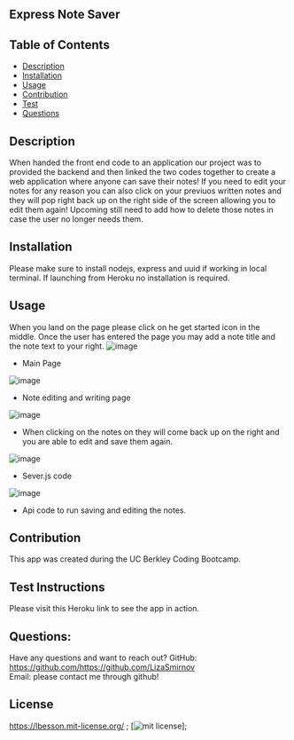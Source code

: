 ## Express Note Saver

## Table of Contents
* [Description](#description)
* [Installation](#installation)
* [Usage](#usage)
* [Contribution](#contribution)
* [Test](#test)
* [Questions](#questions)

## Description
When handed the front end code to an application our project was to provided the backend and then linked the two codes together to create a web application where anyone can save their notes! If  you need to edit your notes for any reason you can also click on your previuos written notes and they will pop right back up on the right side of the screen allowing you to edit them again! Upcoming still need to add how to delete those notes in case the user no longer needs them.

## Installation
Please make sure to install nodejs, express and uuid if working in local terminal. If launching from Heroku no installation is required. 

## Usage
When you land on the page please click on he get started icon in the middle. Once the user has entered the page you may add  a note title and the note text to your right. 
![image](https://user-images.githubusercontent.com/122588135/235404100-9492fa7d-91b5-460a-984c-89c2533e736e.png)
- Main Page

![image](https://user-images.githubusercontent.com/122588135/235404242-8f96727e-c36f-456c-b494-4bd06406847e.png)
- Note editing and writing page

![image](https://user-images.githubusercontent.com/122588135/235404422-ee4e793e-af87-4df2-80af-bbae4e10eaa9.png)
- When clicking on the notes on they will come back up on the right and you are able to edit and save them again. 

![image](https://user-images.githubusercontent.com/122588135/235404487-2417cf2a-c622-4696-b9a2-cae540d32032.png)
- Sever.js code

![image](https://user-images.githubusercontent.com/122588135/235404513-b5d9cfea-005f-4907-8ad6-64ca90d73659.png)
- Api code to run saving and editing the notes. 

## Contribution
This app was created during the UC Berkley Coding Bootcamp.

## Test Instructions
Please visit this Heroku link to see the app in action. 

## Questions:
Have any questions and want to reach out?
GitHub: https://github.com/https://github.com/LizaSmirnov  
Email: please contact me through github!

## License
https://lbesson.mit-license.org/
  ;
[![mit license](https://img.shields.io/badge/License-mit-blue.svg)];

